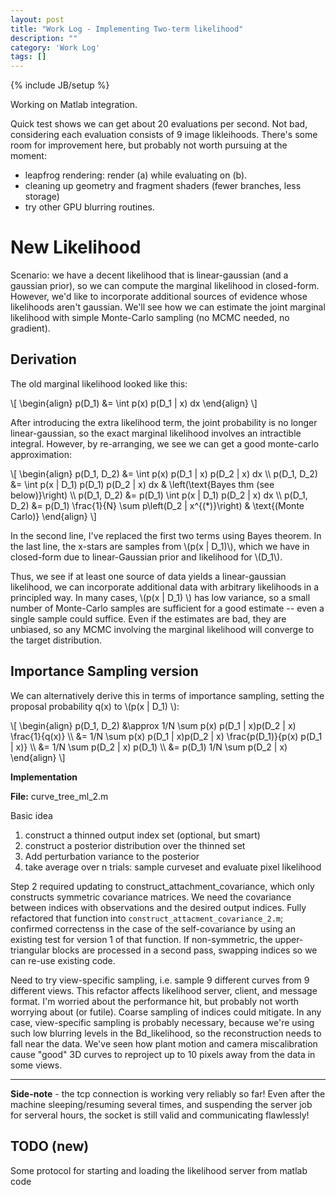 ```yaml
---
layout: post
title: "Work Log - Implementing Two-term likelihood"
description: ""
category: 'Work Log'
tags: []
---
```

{% include JB/setup %}

Working on Matlab integration.

Quick test shows we can get about 20 evaluations per second.  Not bad, considering each evaluation consists of 9 image likleihoods.  There's some room for improvement here, but probably not worth pursuing at the moment:
    
* leapfrog rendering: render (a) while evaluating on (b).
* cleaning up geometry and fragment shaders (fewer branches, less storage)
* try other GPU blurring routines.

New Likelihood
==================

Scenario: we have a decent likelihood that is linear-gaussian (and a gaussian prior), so we can compute the marginal likelihood in closed-form.  However, we'd like to incorporate additional sources of evidence whose likelihoods aren't gaussian.  We'll see how we can estimate the joint marginal likelihood with simple Monte-Carlo sampling (no MCMC needed, no gradient).

Derivation
-----------

The old marginal likelihood looked like this:

<div>
\[
\begin{align}
p(D_1) &= \int p(x) p(D_1 | x) dx
\end{align}
\]
</div>

After introducing the extra likelihood term, the joint probability is no longer linear-gaussian, so the exact marginal likelihood involves an intractible integral.  However, by  re-arranging, we see we can get a good monte-carlo approximation:

<div>
\[
\begin{align}
p(D_1, D_2) &= \int p(x) p(D_1 | x) p(D_2 | x) dx \\
p(D_1, D_2) &= \int p(x | D_1) p(D_1) p(D_2 | x) dx & \left(\text{Bayes thm (see below)}\right) \\
p(D_1, D_2) &= p(D_1) \int p(x | D_1) p(D_2 | x) dx \\
p(D_1, D_2) &= p(D_1) \frac{1}{N} \sum p\left(D_2 | x^{(*)}\right) & \text{(Monte Carlo)}
\end{align}
\]
</div>

In the second line, I've replaced the first two terms using Bayes theorem.  In the last line, the x-stars are samples from \\(p(x | D_1)\\), which we have in closed-form due to linear-Gaussian prior and likelihood for \\(D_1\\).   

Thus, we see if at least one source of data yields a linear-gaussian likelihood, we can incorporate additional data with arbitrary likelihoods  in a principled way.  In many cases, \\(p(x | D_1) \\) has low variance, so a small number of Monte-Carlo samples are sufficient for a good estimate -- even a single sample could suffice.  Even if the estimates are bad, they are unbiased, so any MCMC involving the marginal likelihood will converge to the target distribution.

Importance Sampling version
----------------------------
We can alternatively derive this in terms of importance sampling, setting the proposal probability q(x) to \\(p(x | D_1) \\):

<div>
\[
\begin{align}
p(D_1, D_2) &\approx 1/N \sum p(x) p(D_1 | x)p(D_2 | x) \frac{1}{q(x)} \\
            &= 1/N \sum p(x) p(D_1 | x)p(D_2 | x) \frac{p(D_1)}{p(x) p(D_1 | x)} \\
            &= 1/N \sum p(D_2 | x) p(D_1) \\
            &= p(D_1) 1/N \sum p(D_2 | x) 
\end{align}
\]
</div>

**Implementation**

**File:** curve_tree_ml_2.m

Basic idea

1. construct a thinned output index set (optional, but smart)
2. construct a posterior distribution over the thinned set
3. Add perturbation variance to the posterior
4. take average over n trials: sample curveset and evaluate pixel likelihood

Step 2 required updating to construct_attachment_covariance, which only constructs symmetric covariance matrices.  We need the covariance between indices with observations and the desired output indices.  Fully refactored that function into `construct_attacment_covariance_2.m`; confirmed correctenss in the case of the self-covariance by using an existing test for version 1 of that function.  If non-symmetric, the upper-triangular blocks are processed in a second pass, swapping indices so we can re-use existing code.

Need to try view-specific sampling, i.e. sample 9 different curves from 9 different views.  This refactor affects likelihood server, client, and message format.  I'm worried about the performance hit, but probably not worth worrying about (or futile).  Coarse sampling of indices could mitigate.    In any case, view-specific sampling is probably necessary, because we're using such low blurring levels in the Bd_likelihood, so the reconstruction needs to fall near the data.  We've seen how plant motion and camera miscalibration cause "good" 3D curves to reproject up to 10 pixels away from the data in some views.  

---


**Side-note** - the tcp connection is working very reliably so far!  Even after the machine sleeping/resuming several times, and suspending the server job for serveral hours, the socket is still valid and communicating flawlessly!

TODO (new)
-------
Some protocol for starting and loading the likelihood server from matlab code



